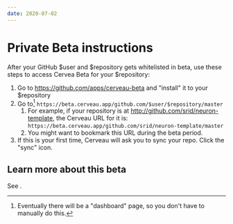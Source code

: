 ```yaml
---
date: 2020-07-02
---
```


# Private Beta instructions

After your GitHub $user and $repository gets whitelisted in beta, use these steps to access Cervea Beta for your $repository:

1. Go to <https://github.com/apps/cerveau-beta> and "install" it to your $repository
1. Go to[^dashboard] `https://beta.cerveau.app/github.com/$user/$repository/master`
   1. For example, if your repository is at <http://github.com/srid/neuron-template>, the Cerveau URL for it is: `https://beta.cerveau.app/github.com/srid/neuron-template/master`
   1. You might want to bookmark this URL during the beta period.
1. If this is your first time, Cerveau will ask you to sync your repo. Click the "sync" icon.

## Learn more about this beta

See <known-issues>.

[^dashboard]: Eventually there will be a "dashboard" page, so you don't have to manually do this. 